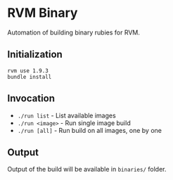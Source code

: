 # RVM Binary

Automation of building binary rubies for RVM.

## Initialization

    rvm use 1.9.3
    bundle install

## Invocation

- `./run list` - List available images
- `./run <image>` - Run single image build
- `./run [all]` - Run build on all images, one by one

## Output

Output of the build will be available in `binaries/` folder.
